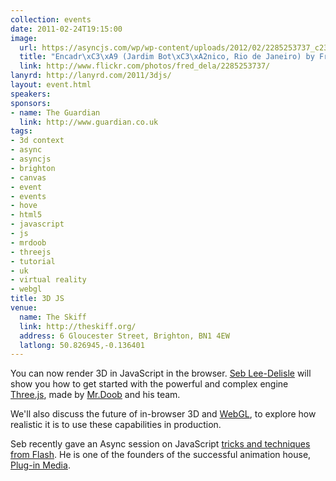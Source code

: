 ```yaml
---
collection: events
date: 2011-02-24T19:15:00
image: 
  url: https://asyncjs.com/wp/wp-content/uploads/2012/02/2285253737_c23f7d26f2_z-500x375.jpg
  title: "Encadr\xC3\xA9 (Jardim Bot\xC3\xA2nico, Rio de Janeiro) by Frederic della Faille, on Flickr"
  link: http://www.flickr.com/photos/fred_dela/2285253737/
lanyrd: http://lanyrd.com/2011/3djs/
layout: event.html
speakers: 
sponsors:
- name: The Guardian
  link: http://www.guardian.co.uk
tags: 
- 3d context
- async
- asyncjs
- brighton
- canvas
- event
- events
- hove
- html5
- javascript
- js
- mrdoob
- threejs
- tutorial
- uk
- virtual reality
- webgl
title: 3D JS
venue: 
  name: The Skiff
  link: http://theskiff.org/
  address: 6 Gloucester Street, Brighton, BN1 4EW
  latlong: 50.826945,-0.136401
---
```


<p class="summary">You can now render 3D in JavaScript in the browser. <a href="http://sebleedelisle.com">Seb Lee-Delisle</a> will show you how to get started with the powerful and complex engine <a href="https://github.com/mrdoob/three.js">Three.js</a>, made by <a href="http://mrdoob.com">Mr.Doob</a> and his team.</p>

<p>We'll also discuss the future of in-browser 3D and <a href="http://en.wikipedia.org/wiki/WebGL">WebGL</a>, to explore how realistic it is to use these capabilities in production.</p>

<p>Seb recently gave an Async session on JavaScript <a href="https://asyncjs.com/flash/">tricks and techniques from Flash</a>. He is one of the founders of the successful animation house, <a href="http://www.pluginmedia.net">Plug-in Media</a>.</p>
